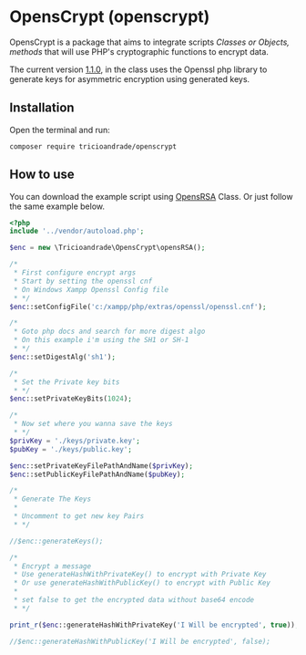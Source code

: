 # OpensCrypt (openscrypt)

<p>OpensCrypt is a package that aims to integrate scripts <i>Classes or Objects, methods</i> that will use PHP's cryptographic functions to encrypt data.</p>

The current version [1.1.0](https://packagist.org/packages/tricioandrade/openscrypt), in the class uses the Openssl php library to generate keys for asymmetric encryption using generated keys.

## Installation
<p>Open the terminal and run:</p>

```
composer require tricioandrade/openscrypt
```

## How to use
You can download the example script using [OpensRSA](http://github.com/tricioandrade/openscrypt) Class. Or just follow the same example below.

```php
<?php
include '../vendor/autoload.php';

$enc = new \Tricioandrade\OpensCrypt\opensRSA();

/*
 * First configure encrypt args
 * Start by setting the openssl cnf
 * On Windows Xampp Openssl Config file
 * */
$enc::setConfigFile('c:/xampp/php/extras/openssl/openssl.cnf');

/*
 * Goto php docs and search for more digest algo
 * On this example i'm using the SH1 or SH-1
 * */
$enc::setDigestAlg('sh1');

/*
 * Set the Private key bits
 * */
$enc::setPrivateKeyBits(1024);

/*
 * Now set where you wanna save the keys
 * */
$privKey = './keys/private.key';
$pubKey = './keys/public.key';

$enc::setPrivateKeyFilePathAndName($privKey);
$enc::setPublicKeyFilePathAndName($pubKey);

/*
 * Generate The Keys
 *
 * Uncomment to get new key Pairs
 * */

//$enc::generateKeys();

/*
 * Encrypt a message
 * Use generateHashWithPrivateKey() to encrypt with Private Key
 * Or use generateHashWithPublicKey() to encrypt with Public Key
 *
 * set false to get the encrypted data without base64 encode
 * */

print_r($enc::generateHashWithPrivateKey('I Will be encrypted', true));

//$enc::generateHashWithPublicKey('I Will be encrypted', false);
```


